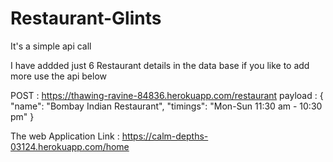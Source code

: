 # Restaurant-Glints

It's a simple api call

I have addded just 6 Restaurant details in the data base if you like to add more use the api below

POST : https://thawing-ravine-84836.herokuapp.com/restaurant 
payload : {
            "name": "Bombay Indian Restaurant",
            "timings": "Mon-Sun 11:30 am - 10:30 pm"
          }

The web Application Link : https://calm-depths-03124.herokuapp.com/home
